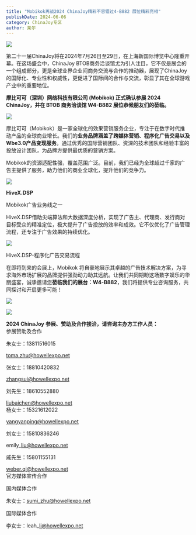 ```yaml
---
title: "Mobikok再战2024 ChinaJoy精彩不容错过4-B882 展位精彩亮相"
publishDate: 2024-06-06
category: ChinaJoy专区
author: 莱尔
---
```


![](https://ec-net-1251389766.cos.ap-shanghai.myqcloud.com/wp-content/uploads/2024/06/20240606230428880.gif)

第二十一届ChinaJoy将在2024年7月26日至29日，在上海新国际博览中心隆重开幕。在这场盛会中，ChinaJoy BTOB商务洽谈馆尤为引人注目，它不仅是展会的一个组成部分，更是全球业界企业间商务交流与合作的推动器，展现了ChinaJoy的国际化、专业性和权威性，更促进了国际间的合作与交流，彰显了其在全球游戏产业中的重要地位。

**摩比可可（深圳）网络科技有限公司 (Mobikok) 正式确认参展 2024 ChinaJoy，并在 BTOB 商务洽谈馆 W4-B882 展位恭候朋友们的莅临。**

![](https://ec-net-1251389766.cos.ap-shanghai.myqcloud.com/wp-content/uploads/2024/06/20240606230433654.jpg)

摩比可可（Mobikok）是一家全球化的效果营销服务企业，专注于在数字时代推动产品的全球商业增长。我们的**业务品牌涵盖了跨媒体营销、程序化广告交易以及Wbe3.0产品变现服务**。通过优秀的国际营销团队、资深的技术团队和经验丰富的投放设计团队，为品牌方提供最优质的营销方案。

Mobikok的资源适配性强，覆盖范围广泛。目前，我们已经为全球超过千家的广告主提供了服务，助力他们的商业全球化，提升他们的竞争力。

![](https://ec-net-1251389766.cos.ap-shanghai.myqcloud.com/wp-content/uploads/2024/06/20240606230436620.png)

**HiveX.DSP**

Mobikok广告业务线之一

HiveX.DSP借助尖端算法和大数据深度分析，实现了广告主、代理商、发行商对目标受众的精准定位，极大提升了广告投放的效率和成效。它不仅优化了广告管理流程，还专注于广告效果的持续优化。

![](https://ec-net-1251389766.cos.ap-shanghai.myqcloud.com/wp-content/uploads/2024/06/20240606230440396.png)

HiveX.DSP-程序化广告交易流程

在即将到来的会展上，Mobikok 将自豪地展示其卓越的广告技术解决方案，为寻求海外市场扩展的品牌提供强劲动力助其远航。让我们共同期盼这场数字娱乐的华丽盛宴，诚挚邀请您**莅临我们的展台：W4-B882**，我们将提供专业咨询服务，共同探讨和开启更多可能！

![](https://ec-net-1251389766.cos.ap-shanghai.myqcloud.com/wp-content/uploads/2024/06/20240606230455184.png)

![](https://ec-net-1251389766.cos.ap-shanghai.myqcloud.com/wp-content/uploads/2024/06/20240606230455184.png)

**2024 ChinaJoy** **参展、赞助及合作接洽，请咨询主办方工作人员：**  
参展赞助及合作

朱女士：13811516015

toma.zhu@howellexpo.net

张女士：18810420832

zhangsui@howellexpo.net

刘先生：18610552880

liubaichen@howellexpo.net  
杨女士：15321612022

yangyanping@howellexpo.net

刘女士：15810836246

emily\_liu@howellexpo.net

戚先生：15801155131

weber.qi@howellexpo.net  
官方媒体宣传合作

国内媒体合作

朱女士：[sumi\_zhu@howellexpo.net](mailto:sumi_zhu@howellexpo.net)

国际媒体合作

李女士：leah\_li@howellexpo.net
